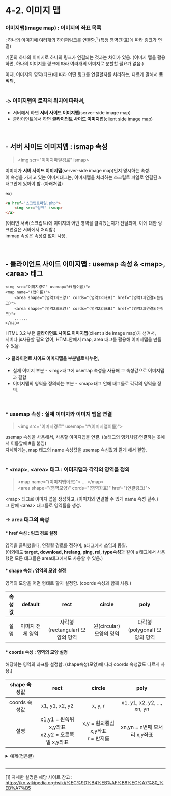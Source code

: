 # 4-2. 이미지 맵
### 이미지맵(image map) : 이미지의 좌표 목록
: 하나의 이미지에 여러개의 하이퍼링크를 연결함.<a href="#link"><sup>1</sup></a> (특정 영역(좌표)에 따라 링크가 연결)  

기존의 하나의 이미지로 하나의 링크가 연결되는 것과는 차이가 있음.
(이미지 맵을 활용하면, 하나의 이미지를 링크에 따라 여러개의 이미지로 분할할 필요가 없음.)

이때, 이미지의 영역(좌표)에 따라 어떤 링크를 연결할지를 처리하는, 다르게 말해서 **로직의,**  
<br>

### -> 이미지맵의 로직의 위치에 따라서,  
- 서버에서 하면 **서버 사이드 이미지맵**(server-side image map)
- 클라이언트에서 하면 **클라이언트 사이드 이미지맵**(client side image map)  
<br> 

        
## - 서버 사이드 이미지맵 : ismap 속성
> \<img scr="이미지파일경로" ismap>

이미지가 **서버 사이드 이미지맵**(server-side image map)인지 명시하는 속성.  
이 속성을 가지고 있는 이미지태그는, 이미지맵을 처리하는 스크립트 파일로 연결된 a 태그안에 있어야 함. (아래처럼)  

ex)
```html
<a href="스크립트파일.php">
    <img src="링크" ismap>
</a>
```

(이러면 서버(스크립트)에 이미지의 어떤 영역을 클릭했는지가 전달되며, 이에 대한 링크연결은 서버에서 처리함.)  
immap 속성은 속성값 없이 사용.  
<br><br> 


## - 클라이언트 사이드 이미지맵 : usemap 속성 & \<map>, \<area> 태그

    <img src="이미지경로" usemap="#(맵이름)">
    <map name="(맵이름)">
        <area shape="(영역1의모양)" cords="(영역1의좌표)" href="(영역1과연결되는링크)">
        <area shape="(영역2의모양)" cords="(영역2의좌표)" href="(영역2과연결되는링크)">
        ......
    </map>

HTML 3.2 부턴 **클라이언트 사이드 이미지맵**(client side image map)가 생겨서,  
서버나 js사용할 필요 없이, HTML안에서 map, area 태그를 활용해 이미지맵을 만들 수 있음.

#### -> 클라이언트 사이드 이미지맵을 부분별로 나누면,
- 실제 이미지 부분 - \<img>태그에 usemap 속성을 사용해 그 속성값으로 이미지맵과 결합
- 이미지맵의 영역을 정의하는 부분 - \<map>태그 안에 <area>태그들로 각각의 영역을 정의.  
<br>

### * usemap 속성 : 실제 이미지와 이미지 맵을 연결
> \<img src="이미지경로" usemap="#(이미지맵이름)">

usemap 속성을 사용해서, 사용할 이미지맵을 연결. ((a태그의 앵커처럼)연결하는 곳에서 이름앞에 #을 붙임)  
자세하게는, map 태그의 name 속성값을 usemap 속성값과 같게 해서 결합.  
<br>

### * \<map>, \<area> 태그 : 이미지맵과 각각의 영역을 정의 
> \<map name="(이미지맵이름)"> ... \</map>  
\<area shape="(영역모양)" cords="(영역좌표)" href="(연결링크)">

\<map> 태그로 이미지 맵을 생성하고, (이미지와 연결할 수 있게 name 속성 필수.)  
그 안에 \<area> 태그들로 영역들을 생성.  

### -> area 태그의 속성 

#### * href 속성 : 링크 경로 설정
영역을 클릭했을때, 연결될 경로를 정하며, a태그에서 쓰임과 동일.  
(이외에도 **target, download, hrelang, ping, rel, type속성**과 같이 a 태그에서 사용했던 모든 태그들은 area태그에서도 사용할 수 있음.)


#### * shape 속성 : 영역의 모양 설정
영역의 모양을 어떤 형태로 할지 설정함. (coords 속성과 함께 사용.)

속성값|default|rect|circle|poly
:---:|:---:|:---:|:---:|:---:
설명|이미지 전체 영역|사각형(rectangular) 모양의 영역|원(circular) 모양의 영역|다각형(polygonal) 모양의 영역


#### * coords 속성 : 영역의 모양 설정
해당하는 영역의 좌표를 설정함. (shape속성(모양)에 따라 coords 속성값도 다르게 사용.)

shape 속성값|rect|circle|poly
:---:|:---:|:---:|:---:
coords 속성값|x1, y1, x2, y2|x, y, r|x1, y1, x2, y2, ..., xn, yn
설명|x1,y1 = 왼쪽위 x,y좌표<br>x2,y2 = 오른쪽밑 x,y좌표|x,y = 원의중심 x,y좌표<br>r = 반지름|xn,yn = n번째 모서리 x,y좌표

<details>
  <summary>예제(접은글)</summary>
  
  ### 예제코드
  ```html
  <img src="https://user-images.githubusercontent.com/48408417/77659726-c3a29100-6fbb-11ea-831b-d5229d8e8aaf.png" usemap="#temp">
  <map name="temp">
      <area shape="circle" coords="173, 173, 140" href="https://pixabay.com/images/search/circle/" title="circle">
      <area shape="rect" coords="360, 40, 670, 320" href="https://pixabay.com/images/search/rect/" title="rect">
      <area shape="poly" coords="963, 40, 1054, 183, 970, 323, 783, 323, 688, 183, 780, 40" href="https://pixabay.com/images/search/poly/" title="poly">
  </map>
  ```

  ### 기본이미지
  ![기본](https://user-images.githubusercontent.com/48408417/77659726-c3a29100-6fbb-11ea-831b-d5229d8e8aaf.png)
  #### 이미지의 원 영역을 클릭하면,
  ![원](https://user-images.githubusercontent.com/48408417/77662432-33fee180-6fbf-11ea-84d6-5c0bd4d1adc6.png)
  #### 이미지의 사각형 영역을 클릭하면,
  ![사각형](https://user-images.githubusercontent.com/48408417/77662662-804a2180-6fbf-11ea-98ba-38d438f4d6ed.png)
  #### 이미지의 다각형 영역을 클릭하면,
  ![다각형](https://user-images.githubusercontent.com/48408417/77662771-a243a400-6fbf-11ea-9a49-5e5a29f34338.png)
  
  사진에서 봤듯이 클릭했을때, 파란색 테두리가 생기면서 해당 영역의 크기를 볼 수 있음. 
</details>
<br>

***
<a name="link">[1] 자세한 설명은 해당 사이트 참고 : https://ko.wikipedia.org/wiki/%EC%9D%B4%EB%AF%B8%EC%A7%80_%EB%A7%B5</a>
